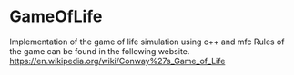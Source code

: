 # GameOfLife
Implementation of the game of life simulation using c++ and mfc
Rules of the game can be found in the following website.
https://en.wikipedia.org/wiki/Conway%27s_Game_of_Life
